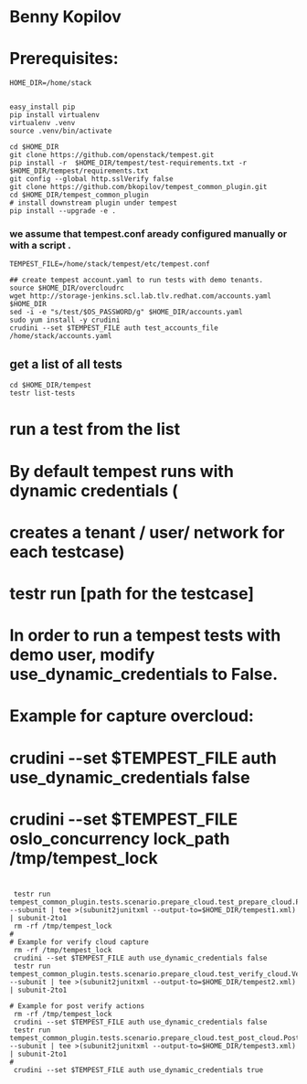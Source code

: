 # Benny Kopilov
# Prerequisites:
```
HOME_DIR=/home/stack


easy_install pip
pip install virtualenv
virtualenv .venv
source .venv/bin/activate

cd $HOME_DIR
git clone https://github.com/openstack/tempest.git
pip install -r  $HOME_DIR/tempest/test-requirements.txt -r $HOME_DIR/tempest/requirements.txt
git config --global http.sslVerify false
git clone https://github.com/bkopilov/tempest_common_plugin.git
cd $HOME_DIR/tempest_common_plugin
# install downstream plugin under tempest
pip install --upgrade -e .
```

###  we assume that tempest.conf aready configured manually or with a script .

```
TEMPEST_FILE=/home/stack/tempest/etc/tempest.conf

## create tempest account.yaml to run tests with demo tenants.
source $HOME_DIR/overcloudrc
wget http://storage-jenkins.scl.lab.tlv.redhat.com/accounts.yaml $HOME_DIR
sed -i -e "s/test/$OS_PASSWORD/g" $HOME_DIR/accounts.yaml
sudo yum install -y crudini
crudini --set $TEMPEST_FILE auth test_accounts_file /home/stack/accounts.yaml
```


## get a list of all tests
```
cd $HOME_DIR/tempest
testr list-tests
```
# run a test from the list
# By default tempest runs with dynamic credentials (
# creates a tenant / user/ network for each testcase)
# testr run [path for the testcase]


# In order to run a tempest tests with demo user, modify use_dynamic_credentials to False.
# Example for capture overcloud:
# crudini --set $TEMPEST_FILE auth use_dynamic_credentials false
# crudini --set $TEMPEST_FILE oslo_concurrency lock_path /tmp/tempest_lock
#
#
```
 testr run tempest_common_plugin.tests.scenario.prepare_cloud.test_prepare_cloud.PrepareCloudActions --subunit | tee >(subunit2junitxml --output-to=$HOME_DIR/tempest1.xml) | subunit-2to1
 rm -rf /tmp/tempest_lock
#
# Example for verify cloud capture
 rm -rf /tmp/tempest_lock
 crudini --set $TEMPEST_FILE auth use_dynamic_credentials false
 testr run tempest_common_plugin.tests.scenario.prepare_cloud.test_verify_cloud.VerifyCloudActions --subunit | tee >(subunit2junitxml --output-to=$HOME_DIR/tempest2.xml) | subunit-2to1

# Example for post verify actions
 rm -rf /tmp/tempest_lock
 crudini --set $TEMPEST_FILE auth use_dynamic_credentials false
 testr run tempest_common_plugin.tests.scenario.prepare_cloud.test_post_cloud.PostCloudActions --subunit | tee >(subunit2junitxml --output-to=$HOME_DIR/tempest3.xml) | subunit-2to1
#
 crudini --set $TEMPEST_FILE auth use_dynamic_credentials true
```


